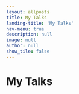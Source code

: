 ```yaml
---
layout: allposts
title: My Talks
landing-title: 'My Talks'
nav-menu: true
description: null
image: null
author: null
show_tile: false
---
```


<h1>My Talks</h1>
